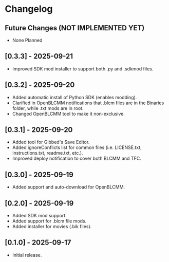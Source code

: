 # Changelog

## Future Changes (NOT IMPLEMENTED YET)

- None Planned

## [0.3.3] - 2025-09-21

- Improved SDK mod installer to support both .py and .sdkmod files.

## [0.3.2] - 2025-09-20

- Added automatic install of Python SDK (enables modding).
- Clarified in OpenBLCMM notifications that .blcm files are in the Binaries folder, while .txt mods are in root.
- Changed OpenBLCMM tool to make it non-exclusive.

## [0.3.1] - 2025-09-20

- Added tool for Gibbed's Save Editor.
- Added ignoreConflicts list for common files (i.e. LICENSE.txt, instructions.txt, readme.txt, etc.).
- Improved deploy notification to cover both BLCMM and TFC.

## [0.3.0] - 2025-09-19

- Added support and auto-download for OpenBLCMM.

## [0.2.0] - 2025-09-19

- Added SDK mod support.
- Added support for .blcm file mods.
- Added installer for movies (.bik files).

## [0.1.0] - 2025-09-17

- Initial release.
